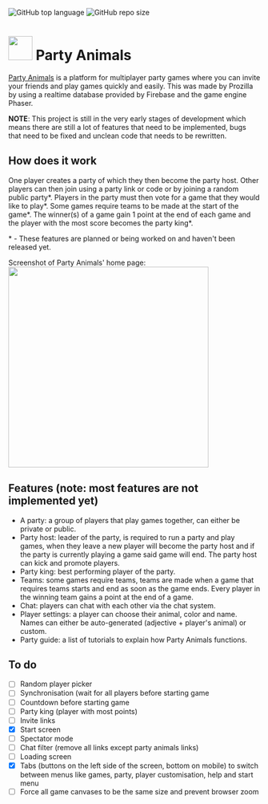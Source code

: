 ![GitHub top language](https://img.shields.io/github/languages/top/Prozilla/Party-Animals?color=brightgreen) ![GitHub repo size](https://img.shields.io/github/repo-size/Prozilla/Party-Animals?color=blueviolet)

<h1><img src="https://partyanimals.netlify.app/media/icons/Logo128x128.png" width="48" height="48"> Party Animals</h1>

[Party Animals](https://partyanimals.netlify.app/) is a platform for multiplayer party games where you can invite your friends and play games quickly and easily. This was made by Prozilla by using a realtime database provided by Firebase and the game engine Phaser.

**NOTE**: This project is still in the very early stages of development which means there are still a lot of features that need to be implemented, bugs that need to be fixed and unclean code that needs to be rewritten.

## How does it work

One player creates a party of which they then become the party host. Other players can then join using a party link or code or by joining a random public party*. Players in the party must then vote for a game that they would like to play*. Some games require teams to be made at the start of the game*. The winner(s) of a game gain 1 point at the end of each game and the player with the most score becomes the party king*.

\* - These features are planned or being worked on and haven't been released yet.

Screenshot of Party Animals' home page:<br>
<img src="https://user-images.githubusercontent.com/63581117/181969750-d759ec2c-0d26-4f68-a532-13f02c331b5a.png" width="400">

## Features (note: most features are not implemented yet)
- A party: a group of players that play games together, can either be private or public.
- Party host: leader of the party, is required to run a party and play games, when they leave a new player will become the party host and if the party is currently playing a game said game will end. The party host can kick and promote players.
- Party king: best performing player of the party.
- Teams: some games require teams, teams are made when a game that requires teams starts and end as soon as the game ends. Every player in the winning team gains a point at the end of a game.
- Chat: players can chat with each other via the chat system.
- Player settings: a player can choose their animal, color and name. Names can either be auto-generated (adjective + player's animal) or custom.
- Party guide: a list of tutorials to explain how Party Animals functions.

## To do
- [ ] Random player picker
- [ ] Synchronisation (wait for all players before starting game
- [ ] Countdown before starting game
- [ ] Party king (player with most points)
- [ ] Invite links
- [x] Start screen
- [ ] Spectator mode
- [ ] Chat filter (remove all links except party animals links)
- [ ] Loading screen
- [x] Tabs (buttons on the left side of the screen, bottom on mobile) to switch between menus like games, party, player customisation, help and start menu
- [ ] Force all game canvases to be the same size and prevent browser zoom
